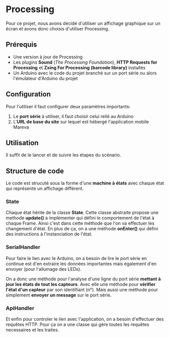 # Processing

Pour ce projet, nous avons décidé d'utiliser un affichage graphique sur un écran et avons donc choisis d'utiliser Processing. 

## Prérequis

- Une version à jour de Processing
- Les plugins **Sound** (*The Processing Foundation*), **HTTP Requests for Processing** et **Zxing For Processing (barcode library)** installés
- Un Arduino avec le code du projet branché sur un port série ou alors l'émulateur d'Arduino du projet

## Configuration

Pour l'utiliser il faut configurer deux paramètres importants:
1. Le **port série** à utiliser, il faut choisir celui relié au Arduino
2. L'**URL de base du site** sur lequel est hébergé l'application mobile Mareva

## Utilisation

Il suffit de le lancer et de suivre les étapes du scénario. 

## Structure de code

Le code est strucuté sous la forme d'une **machine à états** avec chaque état qui représente un affichage différent.

### State
Chaque état hérite de la classe **State**. Cette classe abstraite propose une methode **update()** à implémenter qui défini le comportement de l'état à chaque Frame. Ainsi c'est dans cette méthode que l'on va effectuer les changement d'état. 
En plus de ça, on a une méthode **onEnter()** qui défini des instructions à l'instanciation de l'état. 

### SerialHandler
Pour faire le lien avec le Arduino, on a besoin de lire le port série en continue est d'en extraire les données importantes mais également d'en envoyer (pour l'allumage des LEDs).

On a donc une méthode pour l'analyse d'une ligne du port série **mettant à jour les états de tout les capteurs**. Avec elle une méthode pour **vérifier l'état d'un capteur** par son identifiant (n°).
Mais aussi une méthode pour simplement **envoyer un message** sur le port série.

### ApiHandler
Et enfin pour controler le lien avec l'application, on a besoin d'effectuer des requêtes HTTP. Pour ça on a une classe qui gère toutes les requêtes necessaires et les traites.